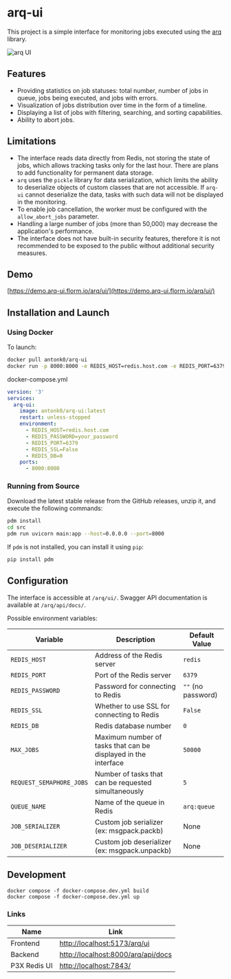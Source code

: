 # arq-ui

This project is a simple interface for monitoring jobs executed using the [arq](https://github.com/samuelcolvin/arq) library.

![arq UI](./screenshot1.png)

## Features

- Providing statistics on job statuses: total number, number of jobs in queue, jobs being executed, and jobs with errors.
- Visualization of jobs distribution over time in the form of a timeline.
- Displaying a list of jobs with filtering, searching, and sorting capabilities.
- Ability to abort jobs.

## Limitations

- The interface reads data directly from Redis, not storing the state of jobs, which allows tracking tasks only for the last hour. There are plans to add functionality for permanent data storage.
- `arq` uses the `pickle` library for data serialization, which limits the ability to deserialize objects of custom classes that are not accessible. If `arq-ui` cannot deserialize the data, tasks with such data will not be displayed in the monitoring.
- To enable job cancellation, the worker must be configured with the `allow_abort_jobs` parameter.
- Handling a large number of jobs (more than 50,000) may decrease the application's performance.
- The interface does not have built-in security features, therefore it is not recommended to be exposed to the public without additional security measures.


## Demo

[https://demo.arq-ui.florm.io/arq/ui/](https://demo.arq-ui.florm.io/arq/ui/)

## Installation and Launch

### Using Docker

To launch:

```bash
docker pull antonk0/arq-ui
docker run -p 8000:8000 -e REDIS_HOST=redis.host.com -e REDIS_PORT=6379 antonk0/arq-ui
```

docker-compose.yml

```yaml
version: '3'
services:
  arq-ui:
    image: antonk0/arq-ui:latest
    restart: unless-stopped
    environment:
      - REDIS_HOST=redis.host.com
      - REDIS_PASSWORD=your_password
      - REDIS_PORT=6379
      - REDIS_SSL=False
      - REDIS_DB=0
    ports:
      - 8000:8000
```

### Running from Source

Download the latest stable release from the GitHub releases, unzip it, and execute the following commands:

```bash
pdm install
cd src
pdm run uvicorn main:app --host=0.0.0.0 --port=8000
```

If `pdm` is not installed, you can install it using `pip`:

```bash
pip install pdm
```

## Configuration

The interface is accessible at `/arq/ui/`. Swagger API documentation is available at `/arq/api/docs/`.

Possible environment variables:

| Variable                 | Description                                                    | Default Value      |
|--------------------------|----------------------------------------------------------------|--------------------|
| `REDIS_HOST`             | Address of the Redis server                                    | `redis`            |
| `REDIS_PORT`             | Port of the Redis server                                       | `6379`             |
| `REDIS_PASSWORD`         | Password for connecting to Redis                               | `""` (no password) |
| `REDIS_SSL`              | Whether to use SSL for connecting to Redis                     | `False`            |
| `REDIS_DB`               | Redis database number                                          | `0`                |
| `MAX_JOBS`               | Maximum number of tasks that can be displayed in the interface | `50000`            |
| `REQUEST_SEMAPHORE_JOBS` | Number of tasks that can be requested simultaneously           | `5`                |
| `QUEUE_NAME`             | Name of the queue in Redis                                     | `arq:queue`        |
| `JOB_SERIALIZER`         | Custom job serializer (ex: msgpack.packb)                      | None               |
| `JOB_DESERIALIZER`       | Custom job deserializer (ex: msgpack.unpackb)                  | None               |

## Development


```
docker compose -f docker-compose.dev.yml build
docker compose -f docker-compose.dev.yml up
```

### Links

| Name | Link |
| ------ | ------ |
| Frontend | [http://localhost:5173/arq/ui](http://localhost:5173/arq/ui) |
| Backend | [http://localhost:8000/arq/api/docs](http://localhost:8000/arq/api/docs) |
| P3X Redis UI | [http://localhost:7843/](http://localhost:7843/) |